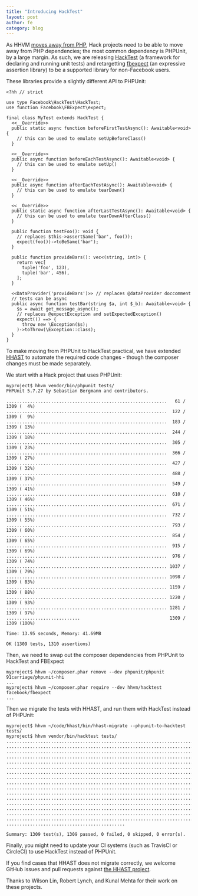 ```yaml
---
title: "Introducing HackTest"
layout: post
author: fe
category: blog
---
```


As HHVM [moves away from PHP](https://hhvm.com/blog/2018/09/12/end-of-php-support-future-of-hack.html), Hack projects need to be able to move away from PHP dependencies; the most common dependency is PHPUnit, by a large margin. As such, we are releasing [HackTest](https://github.com/hhvm/hacktest/) (a framework for declaring and running unit tests) and retargetting [fbexpect](https://github.com/hhvm/fbexpect/) (an expressive assertion library) to be a supported library for non-Facebook users.

These libraries provide a slightly different API to PHPUnit:

```
<?hh // strict

use type Facebook\HackTest\HackTest;
use function Facebook\FBExpect\expect;

final class MyTest extends HackTest {
  <<__Override>>
  public static async function beforeFirstTestAsync(): Awaitable<void> {
    // this can be used to emulate setUpBeforeClass()
  }

  <<__Override>>
  public async function beforeEachTestAsync(): Awaitable<void> {
    // this can be used to emulate setUp()
  }

  <<__Override>>
  public async function afterEachTestAsync(): Awaitable<void> {
    // this can be used to emulate tearDown()
  }

  <<__Override>>
  public static async function afterLastTestAsync(): Awaitable<void> {
    // this can be used to emulate tearDownAfterClass()
  }

  public function testFoo(): void {
    // replaces $this->assertSame('bar', foo());
    expect(foo())->toBeSame('bar');
  }

  public function provideBars(): vec<(string, int)> {
    return vec[
      tuple('foo', 123),
      tuple('bar', 456),
    ];
  }

  <<DataProvider('provideBars')>> // replaces @dataProvider doccomment
  // tests can be async
  public async function testBar(string $a, int $_b): Awaitable<void> {
    $s = await get_message_async();
    // replaces @expectException and setExpectedException()
    expect(() ==> {
      throw new \Exception($s);
    )->toThrow(\Exception::class);
  }
}
```

To make moving from PHPUnit to HackTest practical, we have extended [HHAST](https://github.com/hhvm/hhast) to automate the required code changes - though the composer changes must be made separately.

We start with a Hack project that uses PHPUnit:

```
myproject$ hhvm vendor/bin/phpunit tests/
PHPUnit 5.7.27 by Sebastian Bergmann and contributors.

.............................................................   61 / 1309 (  4%)
.............................................................  122 / 1309 (  9%)
.............................................................  183 / 1309 ( 13%)
.............................................................  244 / 1309 ( 18%)
.............................................................  305 / 1309 ( 23%)
.............................................................  366 / 1309 ( 27%)
.............................................................  427 / 1309 ( 32%)
.............................................................  488 / 1309 ( 37%)
.............................................................  549 / 1309 ( 41%)
.............................................................  610 / 1309 ( 46%)
.............................................................  671 / 1309 ( 51%)
.............................................................  732 / 1309 ( 55%)
.............................................................  793 / 1309 ( 60%)
.............................................................  854 / 1309 ( 65%)
.............................................................  915 / 1309 ( 69%)
.............................................................  976 / 1309 ( 74%)
............................................................. 1037 / 1309 ( 79%)
............................................................. 1098 / 1309 ( 83%)
............................................................. 1159 / 1309 ( 88%)
............................................................. 1220 / 1309 ( 93%)
............................................................. 1281 / 1309 ( 97%)
............................                                  1309 / 1309 (100%)

Time: 13.95 seconds, Memory: 41.69MB

OK (1309 tests, 1310 assertions)
```

Then, we need to swap out the composer dependencies from PHPUnit to HackTest and FBExpect

```
myproject$ hhvm ~/composer.phar remove --dev phpunit/phpunit 91carriage/phpunit-hhi
...
myproject$ hhvm ~/composer.phar require --dev hhvm/hacktest facebook/fbexpect
...
```

Then we migrate the tests with HHAST, and run them with HackTest instead of PHPUnit:

```
myproject$ hhvm ~/code/hhast/bin/hhast-migrate --phpunit-to-hacktest tests/
myproject$ hhvm vendor/bin/hacktest tests/
...............................................................................
...............................................................................
...............................................................................
...............................................................................
...............................................................................
...............................................................................
...............................................................................
...............................................................................
...............................................................................
...............................................................................
...............................................................................
...............................................................................
...............................................................................
...............................................................................
...............................................................................
...............................................................................
.............................................

Summary: 1309 test(s), 1309 passed, 0 failed, 0 skipped, 0 error(s).
```

Finally, you might need to update your CI systems (such as TravisCI or CircleCI) to use HackTest instead of PHPUnit.

If you find cases that HHAST does not migrate correctly, we welcome GitHub issues and pull requests against [the HHAST project](https://github.com/hhvm/hhast/).

Thanks to Wilson Lin, Robert Lynch, and Kunal Mehta for their work on these
projects.
